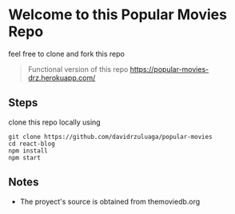 # Welcome to this Popular Movies Repo

feel free to clone and fork this repo 

>  Functional version of this repo https://popular-movies-drz.herokuapp.com/

## Steps
clone this repo locally using 
```
git clone https://github.com/davidrzuluaga/popular-movies
cd react-blog
npm install 
npm start
```
## Notes
* The proyect's source is obtained from themoviedb.org
